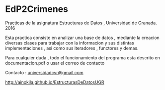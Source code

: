 # EdP2Crimenes

Practicas de la asignatura Estructuras de Datos , Universidad de Granada. 2016

Esta practica consiste en analizar una base de datos , mediante la creacion diversas clases para trabajar con la informacion y sus distintas implementaciones , asi como sus iteradores , functores y demas.

Para cualquier duda , todo el funcionamiento del programa esta descrito en documentacion.pdf o usar el correo de contacto

Contacto : universidadcvr@gmail.com

http://ainokila.github.io/EstructurasDeDatosUGR

